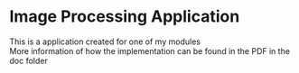 # Image Processing Application
This is a application created for one of my modules  
More information of how the implementation can be found in the PDF in the doc folder

